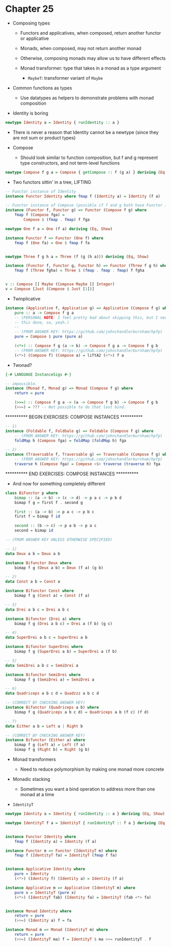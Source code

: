 # Chapter 25

- Composing types
    - Functors and applicatives, when composed, return another functor or
      applicative
    - Monads, when composed, may not return another monad
    - Otherwise, composing monads may allow us to have different effects

    - Monad transformer: type that takes in a monad as a type argument
        - `MaybeT`: transformer variant of `Maybe`

- Common functions as types
    - Use datatypes as helpers to demonstrate problems with monad composition

- Identity is boring

```haskell
newtype Identity a = Identity { runIdentity :: a }
```

- There is never a reason that Identity cannot be a newtype (since they are not
  sum or product types)

- Compose
    - Should look similar to function composition, but f and g represent type
      constructors, and not term-level functions

```haskell
newtype Compose f g a = Compose { getCompose :: f (g a) } deriving (Eq, Show)
```

- Two functors sittin' in a tree, LIFTING

```haskell
-- Functor instance of Identity
instance Functor Identity where fmap f (Identity a) = Identity (f a)

-- Functor instance of Compose (possible if f and g both have Functor instances)
instance (Functor f, Functor g) => Functor (Compose f g) where
    fmap f (Compose fga) =
        Compose $ (fmap . fmap) f fga
```

```haskell
newtype One f a = One (f a) deriving (Eq, Show)

instance Functor f => Functor (One f) where
    fmap f (One fa) = One $ fmap f fa


newtype Three f g h a = Three (f (g (h a))) deriving (Eq, Show)

instance (Functor f, Functor g, Functor h) => Functor (Three f g h) where
    fmap f (Three fgha) = Three $ (fmap . fmap . fmap) f fgha


v :: Compose [] Maybe (Compose Maybe [] Integer)
v = Compose [Just (Compose $ Just [1])]
```

- Twinplicative

```haskell
instance (Applicative f, Applicative g) => Applicative (Compose f g) where
    pure :: a -> Compose f g a
    -- (PERSONAL NOTE: I feel pretty bad about skipping this, but I need to get
    -- this done, so, yeah.)
    --
    -- (FROM ANSWER KEY: https://github.com/johnchandlerburnham/hpfp)
    pure = Compose $ pure (pure a)

    (<*>) :: Compose f g (a -> b) -> Compose f g a -> Compose f g b
    -- (FROM ANSWER KEY: https://github.com/johnchandlerburnham/hpfp)
    (<*>) (Compose f) (Compose a) = liftA2 (<*>) f a
```

- Twonad?

```haskell
{-# LANGUAGE InstanceSigs #-}

-- impossible.
instance (Monad f, Monad g) => Monad (Compose f g) where
    return = pure

    (>>=) :: Compose f g a -> (a -> Compose f g b) -> Compose f g b
    (>>=) = ??? -- Not possible to do that last bind.
```

********** BEGIN EXERCISES: COMPOSE INSTANCES **********

```haskell
-- 1)
instance (Foldable f, Foldbale g) => Foldable (Compose f g) where
    -- (FROM ANSWER KEY: https://github.com/johnchandlerburnham/hpfp)
    foldMap h (Compose fga) = foldMap (foldMap h) fga

-- 2)
instance (Traversable f, Traversable g) => Traversable (Compose f g) where
    -- (FROM ANSWER KEY: https://github.com/johnchandlerburnham/hpfp)
    traverse h (Compose fga) = Compose <$> traverse (traverse h) fga
```

********** END EXERCISES: COMPOSE INSTANCES **********

- And now for something completely different

```haskell
class BiFunctor p where
    bimap :: (a -> b) -> (c -> d) -> p a c -> p b d
    bimap f g = first f . second g

    first :: (a -> b) -> p a c -> p b c
    first f = bimap f id

    second :: (b -> c) -> p a b -> p a c
    second = bimap id

-- (FROM ANSWER KEY UNLESS OTHERWISE SPECIFIED)

-- 1)
data Deux a b = Deux a b

instance Bifunctor Deux where
    bimap f g (Deux a b) = Deux (f a) (g b)

-- 2)
data Const a b = Const a

instance Bifunctor Const where
    bimap f g (Const a) = Const (f a)

-- 3)
data Drei a b c = Drei a b c

instance Bifunctor (Drei a) where
    bimap f g (Drei a b c) = Drei a (f b) (g c)

-- 4)
data SuperDrei a b c = SuperDrei a b

instance Bifunctor SuperDrei where
    bimap f g (SuperDrei a b) = SuperDrei a (f b)

-- 5)
data SemiDrei a b c = SemiDrei a

instance Bifunctor SemiDrei where
    bimap f g (SemiDrei a) = SemiDrei a

-- 6)
data Quadriceps a b c d = Quadzzz a b c d

-- (CORRECT BY CHECKING ANSWER KEY)
instance Bifunctor (Quadriceps a b) where
    bimap f g (Quadriceps a b c d) = Quadriceps a b (f c) (f d)

-- 7)
data Either a b = Left a | Right b

-- (CORRECT BY CHECKING ANSWER KEY)
instance Bifunctor (Either a) where
    bimap f g (Left a) = Left (f a)
    bimap f g (Right b) = Right (g b)
```

- Monad transformers
    - Need to reduce polymorphism by making one monad more concrete

- Monadic stacking
    - Sometimes you want a bind operation to address more than one monad at a
      time

- `IdentityT`

```haskell
newtype Identity a = Identity { runIdentity :: a } deriving (Eq, Show)

newtype IdentityT f a = IdentityT { runIdentityT :: f a } deriving (Eq, Show)


instance Functor Identity where
    fmap f (Identity a) = Identity (f a)

instance Functor m => Functor (IdentityT m) where
    fmap f (IdentityT fa) = IdentityT (fmap f fa)


instance Applicative Identity where
    pure = Identity
    (<*>) (Identity f) (Identity a) = Identity (f a)

instance Applicative m => Applicative (IdentityT m) where
    pure x = IdentityT (pure x)
    (<*>) (IdentityT fab) (Identity fa) = IdentityT (fab <*> fa)


instance Monad Identity where
    return = pure
    (>>=) (Identity a) f = fa

instance Monad m => Monad (IdentityT m) where
    return = pure
    (>>=) (IdentityT ma) f = IdentityT $ ma >>= runIdentityT . f
```
